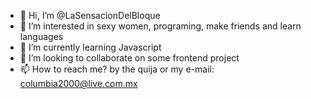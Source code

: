 - 👋 Hi, I’m @LaSensacionDelBloque
- 👀 I’m interested in sexy women, programing, make friends and learn languages
- 🌱 I’m currently learning Javascript
- 💞️ I’m looking to collaborate on some frontend project
- 📫 How to reach me? by the quija or my e-mail: columbia2000@live.com.mx
